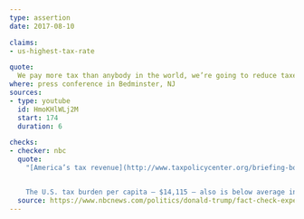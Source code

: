 ```yaml
---
type: assertion
date: 2017-08-10

claims:
- us-highest-tax-rate

quote:
  We pay more tax than anybody in the world, we’re going to reduce taxes.
where: press conference in Bedminster, NJ
sources:
- type: youtube
  id: HmoKHlWLj2M
  start: 174
  duration: 6

checks:
- checker: nbc
  quote:
    "[America’s tax revenue](http://www.taxpolicycenter.org/briefing-book/how-do-us-taxes-compare-internationally) is 26 percent of the nation’s Gross Domestic Product (GDP), which is significantly lower than the average 34 percent other developed countries pay relative to their GDP, according to the nonpartisan Tax Policy Center. Denmark, France and Sweden are among those nations that top America on taxes.


    The U.S. tax burden per capita — $14,115 — also is below average in relation to other developed nations, as well, [data from the Tax Policy Center](http://www.taxpolicycenter.org/statistics/oecd-gross-domestic-product-tax-revenue-population-1965-2014) shows. By the numbers, the U.S. corporate tax rate is on the high side, but deductions bring it back down to the average range worldwide, experts said."
  source: https://www.nbcnews.com/politics/donald-trump/fact-check-experts-call-trump-s-tax-claim-false-n791651
---
```

